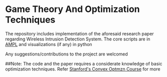# Game Theory And Optimization Techniques
The repository includes implementation of the aforesaid research paper regarding Wireless Intrusion Detection System. The core scripts are in [AMPL](http://ampl.com/ "Realtime Optimization Software") and visualizations (if any) in python

Any suggestions/contributions to the project are welcomed

##Note: The code and the paper requires a considerate knowledge of basic optimization techniques. Refer [Stanford's Convex Optmzn Course](http://stanford.edu/class/ee364a/) for more
